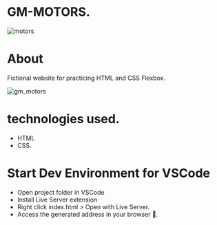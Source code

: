 # GM-MOTORS.
![motors](https://user-images.githubusercontent.com/86026272/147893003-6a263143-1c38-435f-bb9d-b007abc8fa26.PNG)

# About
Fictional website for practicing HTML and CSS Flexbox.

![gm_motors](https://user-images.githubusercontent.com/86026272/147892960-5adea374-67e3-40ef-9814-02fa71359106.gif)

# technologies used.
+ HTML
+ CSS.
# Start Dev Environment for VSCode
+ Open project folder in VSCode
+ Install Live Server extension
+ Right click index.html > Open with Live Server.
+ Access the generated address in your browser 🚀.
